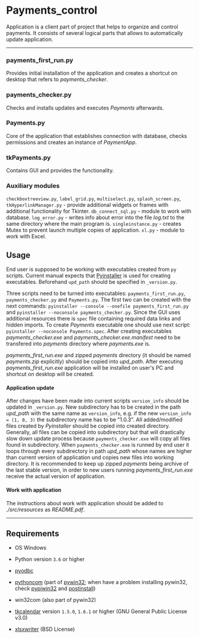 # Payments_control
Application is a client part of project that helps to organize and control payments. It consists of several logical parts that allows to automatically update application.

<hr>

### payments_first_run.py

Provides initial installation of the application and creates a shortcut on desktop that refers to <i>payments_checker</i>.

### payments_checker.py

Checks and installs updates and executes <i>Payments</i> afterwards.

### Payments.py

Core of the application that establishes connection with database, checks permissions and creates an instance of <i>PaymentApp</i>.

### tkPayments.py

Contains GUI and provides the functionality.

### Auxiliary modules

`checkboxtreeview.py`, `label_grid.py`, `multiselect.py`, `splash_screen.py`, `tkHyperlinkManager.py` -  provide additional widgets or frames with additional functionality for Tkinter.
`db_connect_sql.py` - module to work with database.
`log_error.py` - writes info about error into the file <i>log.txt</i> to the same directory where the main program is.
`singleinstance.py` - creates Mutex to prevent launch multiple copies of application.
`xl.py` - module to work with Excel.

## Usage

End user is supposed to be working with executables created from `py` scripts. Current manual expects that [Pyinstaller](https://www.pyinstaller.org) is used for creating executables. Beforehand `upd_path` should be specified in `_version.py`.

Three scripts need to be turned into executables: `payments_first_run.py`, `payments_checker.py` and `Payments.py`. The first two can be created with the next commands: `pyinstaller --console --onefile payments_first_run.py` and `pyinstaller --noconsole payments_checker.py`. Since the GUI uses additional resources there is `spec` file containing required data links and hidden imports. To create <i>Payments</i> executable one should use next script: `pyinstaller --noconsole Payments.spec`. After creating executables <i>payments_checker.exe</i> and <i>payments_checker.exe.manifest</i> need to be transfered into <i>payments</i> directory where <i>payments.exe</i> is.

<i>payments_first_run.exe</i> and zipped <i>payments</i> directory (it should be named <i>payments.zip</i> explicitly) should be copied into <i>upd_path</i>. After executing <i>payments_first_run.exe</i> application will be installed on user's PC and shortcut on desktop will be created.

#### Application update

After changes have been made into current scripts `version_info` should be updated in `_version.py`. New subdirectory has to be created in the path <i>upd_path</i> with the same name as `version_info`, e.g. if the new `version_info = (1, 0, 3)` the subdirectory name has to be "1.0.3". All added/modified files created by <i>Pyinstaller</i> should be copied into created directory. Generally, all files can be copied into subdirectory but that will drastically slow down update process because `payments_checker.exe` will copy all files found in subdirectory.
When `payments_checker.exe` is runned by end user it loops through every subdirectory in path <i>upd_path</i> whose names are higher than current version of application und copies new files into working directory.
It is recommended to keep up zipped <i>payments</i> being archive of the last stable version, in order to new users running <i>payments_first_run.exe</i> receive the actual version of application.

#### Work with application

The instructions about work with application should be added to <i>./src/resources</i> as <i>README.pdf</i>.

<hr>

## Requirements

* OS Windows

* Python version `3.6` or higher

* [pyodbc](https://github.com/mkleehammer/pyodbc)

* [pythoncom](https://github.com/mkleehammer/pyodbc) (part of [pywin32](https://github.com/mhammond/pywin32); when have a problem installing pywin32, check [pypiwin32](https://stackoverflow.com/questions/49307303/installing-the-pypiwin32-module) and [postinstall](https://www.reddit.com/r/Python/comments/57h1pf/pywin32_not_installing_properly/))

* win32com (also part of pywin32)

* [tkcalendar](https://github.com/j4321/tkcalendar) version `1.5.0`, `1.6.1` or higher (GNU General Public License v3.0)

* [xlsxwriter](https://pypi.org/project/XlsxWriter/) (BSD License)
